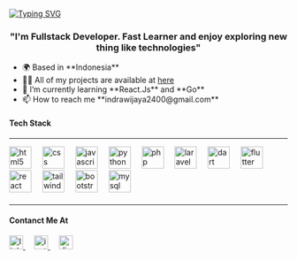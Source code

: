 [![Typing SVG](https://readme-typing-svg.demolab.com?font=Fira+Code&size=50&pause=400&center=true&repeat=true&random=false&width=2000&height=75&lines=Hello+There%2C+I'm+Indra+Wijaya)](https://git.io/typing-svg)
<h3 align="center">"I'm Fullstack Developer. Fast Learner and enjoy exploring new thing like technologies"</h3>
<ul>
  <li>🌍 Based in **Indonesia**</li>
  <li>👨‍💻 All of my projects are available at <a href="portofolio-indrawijaya.netlify.app">here</a></li>
  <li>🌱 I’m currently learning **React.Js** and **Go**</li>
  <li>📫 How to reach me **indrawijaya2400@gmail.com**</li>
</ul>
<h4>Tech Stack</h4>
<hr>
<div align="left">
  <img src="https://cdn.jsdelivr.net/gh/devicons/devicon/icons/html5/html5-original.svg" height="40" alt="html5 logo"  />
  <img width="12" />
  <img src="https://cdn.jsdelivr.net/gh/devicons/devicon/icons/css3/css3-original.svg" height="40" alt="css logo"  />
  <img width="12" />
  <img src="https://cdn.jsdelivr.net/gh/devicons/devicon/icons/javascript/javascript-original.svg" height="40" alt="javascript logo"  />
  <img width="12" />
  <img src="https://cdn.jsdelivr.net/gh/devicons/devicon/icons/python/python-original.svg" height="40" alt="python logo"  />
  <img width="12" />
  <img src="https://cdn.jsdelivr.net/gh/devicons/devicon/icons/php/php-original.svg" height="40" alt="php logo"  />
  <img width="12" />
  <img src="https://cdn.jsdelivr.net/gh/devicons/devicon/icons/laravel/laravel-original.svg" height="40" alt="laravel logo"  />
  <img width="12" />
  <img src="https://cdn.jsdelivr.net/gh/devicons/devicon/icons/dart/dart-original.svg" height="40" alt="dart logo"  />
  <img width="12" />
  <img src="https://cdn.jsdelivr.net/gh/devicons/devicon/icons/flutter/flutter-original.svg" height="40" alt="flutter logo"  />
  <img width="12" />
  <img src="https://cdn.jsdelivr.net/gh/devicons/devicon/icons/react/react-original.svg" height="40" alt="react logo"  />
  <img width="12" />
  <img src="https://cdn.jsdelivr.net/gh/devicons/devicon/icons/tailwindcss/tailwindcss-original-wordmark.svg" height="40" alt="tailwindcss logo"  />
  <img width="12" />
  <img src="https://cdn.jsdelivr.net/gh/devicons/devicon/icons/bootstrap/bootstrap-original.svg" height="40" alt="bootstrap logo"  />
  <img width="12" />
  <img src="https://cdn.jsdelivr.net/gh/devicons/devicon/icons/mysql/mysql-original.svg" height="40" alt="mysql logo"  />
</div>
 <img height="5" />
<hr>
<h4>Contanct Me At</h4>
<div align="left">
  <a href="https://www.linkedin.com/in/indra-wijaya-o1204/">
    <img src="https://img.shields.io/static/v1?message=LinkedIn&logo=linkedin&label=&color=0077B5&logoColor=white&labelColor=&style=for-the-badge" height="25" alt="linkedin logo"/>
  <a/>
  <img width="12" />
  <a href="https://www.instagram.com/_.indrak._/">
    <img src="https://img.shields.io/badge/Instagram-E4405F?style=for-the-badge&logo=instagram&logoColor=white" height="25" alt="instagram logo"  />
  <a/>
  <img width="12" />
  <a href="https://discordapp.com/users/arluxy">
    <img src="https://img.shields.io/static/v1?message=Discord&logo=discord&label=&color=7289DA&logoColor=white&labelColor=&style=for-the-badge" height="25" alt="discord logo"  />
  </a>
</div>
  </a>
  </p>
</p>
